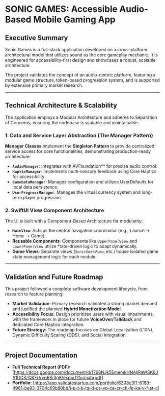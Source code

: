 # SONIC GAMES: Accessible Audio-Based Mobile Gaming App

## Executive Summary

Sonic Games is a full-stack application developed on a cross-platform architectural model that utilizes sound as the core gameplay mechanic. It is engineered for accessibility-first design and showcases a robust, scalable architecture.  

The project validates the concept of an audio-centric platform, featuring a modular game structure, token-based progression system, and is supported by extensive primary market research.

---

## Technical Architecture & Scalability

The application employs a Modular Architecture and adheres to Separation of Concerns, ensuring the codebase is scalable and maintainable.

### 1. Data and Service Layer Abstraction (The Manager Pattern)

**Manager Classes** implement the **Singleton Pattern** to provide centralized service access for core functionalities, demonstrating production-ready architecture:

* **`AudioManager`**: Integrates with AVFoundation** for precise audio control.
* **`HapticManager`**: Implements multi-sensory feedback using Core Haptics for accessibility.
* **`GameDataManager`**: Manages configuration and utilizes UserDefaults for local data persistence.
* **`UserProgressManager`**: Manages the virtual currency system and long-term player progression.

### 2. SwiftUI View Component Architecture

The UI is built with a Component-Based Architecture for modularity:

* **`MainView`**: Acts as the central navigation coordinator (e.g., Launch → Home → Game).
* **Reusable Components**: Components like `UpperPanelView` and `LowerPanelView` utilize *tate-driven logic to adapt dynamically.
* **Game Views**: Separate views (`SonicSeekView`, etc.) house isolated game state management logic for each module.

---

## Validation and Future Roadmap

This project followed a complete software development lifecycle, from research to feature planning:

* **Market Validation:** Primary research validated a strong market demand and justified the planned **Hybrid Monetization Model**.
* **Accessibility Focus:** Design prioritizes users with visual impairments, with the framework in place for future **VoiceOver/TalkBack** and dedicated Core Haptics integration.
* **Future Strategy:** The roadmap focuses on Global Localization (L10N), Dynamic Difficulty Scaling (DDS), and Social Integration.

---

## Project Documentation

* **Full Technical Report (PDF):** [https://docs.google.com/document/d/1768NJk5EmemkHNAIjRaWSK6JA1DC3zQKErVvp6Sr3g8/export?format=pdf]
* **Portfolio:** [https://app.validatestartup.com/portfolio/6308c3f1-6189-4961-be93-3704c09b80bb/i-p-t-b-tg-d-cs-vp-ca-cr-ch-fe-ka-v-f-st-c]
